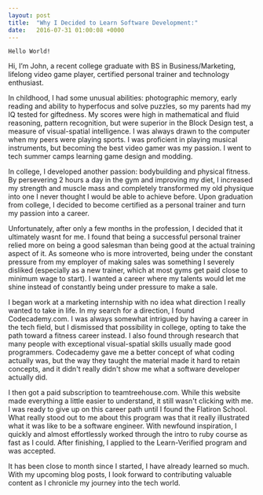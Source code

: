 ```yaml
---
layout: post
title:  "Why I Decided to Learn Software Development:"
date:   2016-07-31 01:00:08 +0000
---
```



```
Hello World!
```

  Hi, I’m John, a recent college graduate with BS in Business/Marketing, lifelong video game player, certified personal trainer and technology enthusiast. 

  In childhood, I had some unusual abilities: photographic memory, early reading and ability to hyperfocus and solve puzzles, so my parents had my IQ tested for giftedness. My scores were high in mathematical and fluid reasoning, pattern recognition, but were superior in the Block Design test, a measure of visual-spatial intelligence. I was always drawn to the computer when my peers were playing sports. I was proficient in playing musical instruments, but becoming the best video gamer was my passion. I went to tech summer camps learning game design and modding. 
    
  In college, I developed another passion: bodybuilding and physical fitness. By persevering 2 hours a day in the gym and improving my diet, I increased my strength and muscle mass and completely transformed my old physique into one I never thought I would be able to achieve before. Upon graduation from college, I decided to become certified as a personal trainer and turn my passion into a career. 
    
  Unfortunately, after only a few months in the profession, I decided that it ultimately wasnt for me. I found that being a successful personal trainer relied more on being a good salesman than being good at the actual training aspect of it. As someone who is more introverted, being under the constant pressure from my employer of making sales was something I severely disliked (especially as a new trainer, which at most gyms get paid close to minimum wage to start). I wanted a career where my talents would let me shine instead of constantly being under pressure to make a sale.
    
  I began work at a marketing internship with no idea what direction I really wanted to take in life. In my search for a direction, I found Codecademy.com. I was always somewhat intrigued by having a career in the tech field, but I dismissed that possibility in college, opting to take the path toward a fitness career instead. I also found through research that many people with exceptional visual-spatial skills usually made good programmers. Codecademy gave me a better concept of what coding actually was, but the way they taught the material made it hard to retain concepts, and it didn't really didn't show me what a software developer actually did.
    
  I then got a paid subscription to teamtreehouse.com. While this website made everything a little easier to understand, it still wasn't clicking with me. I was ready to give up on this career path until I found the Flatiron School. What really stood out to me about this program was that it really illustrated what it was like to be a software engineer. With newfound inspiration, I quickly and almost effortlessly worked through the intro to ruby course as fast as I could. After finishing, I applied to the Learn-Verified program and was accepted.
    
  It has been close to month since I started, I have already learned so much. With my upcoming blog posts, I look forward to contributing valuable content as I chronicle my journey into the tech world.
